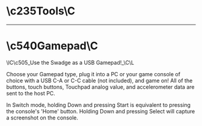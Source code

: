 # \c235Tools\C

---

# \c540Gamepad\C

\lC\c505_Use the Swadge as a USB Gamepad!_\C\L

Choose your Gamepad type, plug it into a PC or your game console of choice with a USB C-A or C-C cable (not included), and game on! All of the buttons, touch buttons, Touchpad analog value, and accelerometer data are sent to the host PC.

In Switch mode, holding Down and pressing Start is equivalent to pressing the console's 'Home' button. Holding Down and pressing Select will capture a screenshot on the console.
